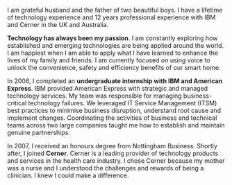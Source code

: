 I am grateful husband and the father of two beautiful boys. I have a lifetime of technology experience and 12 years professional experience with IBM and Cerner in the UK and Australia.

**Technology has always been my passion**. I am constantly exploring how established and emerging technologies are being applied around the world. I am happiest when I am able to apply what I have learned to enhance the lives of my family and friends. I am currently focused on using voice to unlock the convenience, safety and efficiency benefits of our smart home.

In 2006, I completed an **undergraduate internship with IBM and American Express**. IBM provided American Express with strategic and managed technology services. My team was responsible for managing business-critical technology failures. We leveraged IT Service Management (ITSM) best practices to minimise business disruption, understand root cause and implement changes. Coordinating the activities of business and technical teams across two large companies taught me how to establish and maintain genuine partnerships.

In 2007, I received an honours degree from Nottingham Business. Shortly after, I joined **Cerner**. Cerner is a leading provider of technology products and services in the health care industry. I chose Cerner because my mother was a nurse and I understood the challenges and rewards of being a clinician. I knew I could make a difference.
